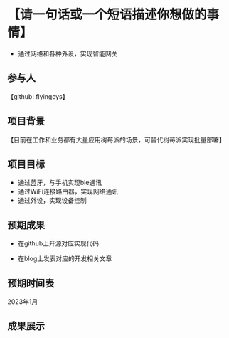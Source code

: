 # 【请一句话或一个短语描述你想做的事情】

* 通过网络和各种外设，实现智能网关

## 参与人

【github: flyingcys】

## 项目背景

【目前在工作和业务都有大量应用树莓派的场景，可替代树莓派实现批量部署】

## 项目目标

- 通过蓝牙，与手机实现ble通讯
- 通过WiFi连接路由器，实现网络通讯
- 通过外设，实现设备控制

## 预期成果

* 在github上开源对应实现代码

* 在blog上发表对应的开发相关文章

## 预期时间表

2023年1月

## 成果展示

